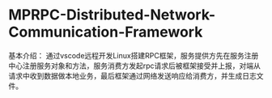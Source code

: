 # MPRPC-Distributed-Network-Communication-Framework

基本介绍：
通过vscode远程开发Linux搭建RPC框架，服务提供方先在服务注册中心注册服务对象和方法，服务消费方发起rpc请求后被框架接受并上报，对端从请求中收到数据做本地业务，最后框架通过网络发送响应给消费方，并生成日志文件。
